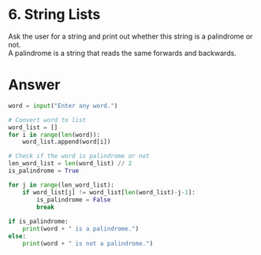 # 6. String Lists

Ask the user for a string and print out whether this string is a palindrome or not.   
A palindrome is a string that reads the same forwards and backwards.    

# Answer

```python
word = input("Enter any word.")

# Convert word to list
word_list = []
for i in range(len(word)):
    word_list.append(word[i])

# Check if the word is palindrome or not  
len_word_list = len(word_list) // 2
is_palindrome = True

for j in range(len_word_list):
    if word_list[j] != word_list[len(word_list)-j-1]:
        is_palindrome = False
        break
    
if is_palindrome:
    print(word + " is a palindrome.")
else:
    print(word + " is not a palindrome.")
```
